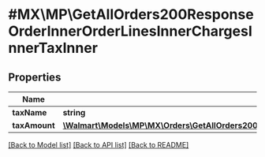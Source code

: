 # #MX\MP\GetAllOrders200ResponseOrderInnerOrderLinesInnerChargesInnerTaxInner

## Properties

Name | Type | Description | Notes
------------ | ------------- | ------------- | -------------
**taxName** | **string** |  | [optional]
**taxAmount** | [**\Walmart\Models\MP\MX\Orders\GetAllOrders200ResponseOrderInnerOrderLinesInnerChargesInnerChargeAmount**](GetAllOrders200ResponseOrderInnerOrderLinesInnerChargesInnerChargeAmount.md) |  | [optional]


[[Back to Model list]](../) [[Back to API list]](../../Api/MX/MP) [[Back to README]](../../README.md)
